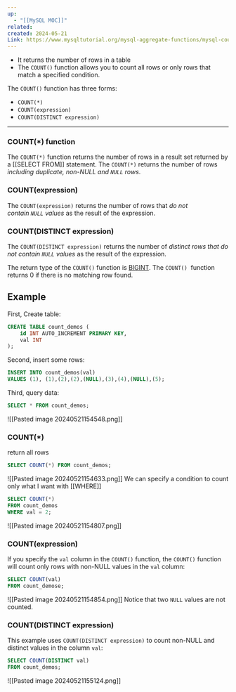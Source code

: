 ```yaml
---
up:
  - "[[MySQL MOC]]"
related: 
created: 2024-05-21
Link: https://www.mysqltutorial.org/mysql-aggregate-functions/mysql-count/
---
```


- It returns the number of rows in a table
- The `COUNT()` function allows you to count all rows or only rows that match a specified condition.

The `COUNT()` function has three forms:

- `COUNT(*)`
- `COUNT(expression)`
- `COUNT(DISTINCT expression)`

--- 
### COUNT(\*) function

The `COUNT(*)` function returns the number of rows in a result set returned by a [[SELECT FROM]] statement. 
The `COUNT(*)` returns the number of rows _including duplicate, non-NULL and `NULL` rows_.

### COUNT(expression)

The `COUNT(expression)` returns the number of rows that _do not contain `NULL` values_ as the result of the expression.

### COUNT(DISTINCT expression)

The `COUNT(DISTINCT expression)` returns the number of _distinct rows that do not contain `NULL` values_ as the result of the expression.

The return type of the `COUNT()` function is [BIGINT](https://www.mysqltutorial.org/mysql-basics/mysql-int/). 
The `COUNT()`  function returns 0 if there is no matching row found.

## Example
First, Create table:
```sql
CREATE TABLE count_demos (
	id INT AUTO_INCREMENT PRIMARY KEY,
	val INT
);
```
Second, insert some rows:
```sql
INSERT INTO count_demos(val)
VALUES (1), (1),(2),(2),(NULL),(3),(4),(NULL),(5);
```
Third, query data:
```sql
SELECT * FROM count_demos;
```

![[Pasted image 20240521154548.png]]
### COUNT(\*)
return all rows
```sql
SELECT COUNT(*) FROM count_demos;
```
![[Pasted image 20240521154633.png]]
We can specify a condition to count only what I want with [[WHERE]]
```sql
SELECT COUNT(*)
FROM count_demos
WHERE val = 2;
```
![[Pasted image 20240521154807.png]]
### COUNT(expression)
If you specify the `val` column in the `COUNT()` function, the `COUNT()` function will count only rows with non-NULL values in the `val` column:
```sql
SELECT COUNT(val)
FROM count_demose;
```
![[Pasted image 20240521154854.png]]
Notice that two `NULL` values are not counted.
### COUNT(DISTINCT expression)
This example uses `COUNT(DISTINCT expression)` to count non-NULL and distinct values in the column `val`:
```sql
SELECT COUNT(DISTINCT val)
FROM count_demos;
```
![[Pasted image 20240521155124.png]]